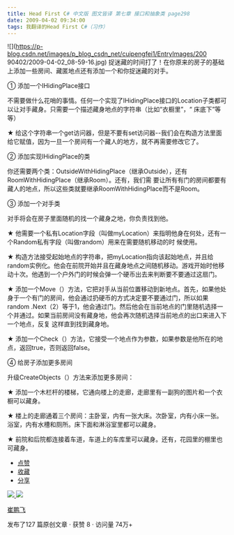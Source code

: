 ```yaml
---
title: Head First C# 中文版 图文皆译 第七章 接口和抽象类 page298
date: 2009-04-02 09:34:00
tags: 我翻译的Head First C#（习作）
---
```

![](https://p-blog.csdn.net/images/p_blog_csdn_net/cuipengfei1/EntryImages/200
90402/2009-04-02_08-59-16.jpg) 捉迷藏的时间打了！在你原来的房子的基础上添加一些房间、藏匿地点还有添加一个和你捉迷藏的对手。

①  添加一个IHidingPlace接口

不需要做什么花哨的事情。任何一个实现了IHidingPlace接口的Location子类都可以让对手藏身。只需要一个描述藏身地点的字符串（比如“衣橱里”，“
床底下”等等）

★  给这个字符串一个get访问器，但是不要有set访问器--我们会在构造方法里面给它赋值，因为一旦一个房间有一个藏人的地方，就不再需要修改它了。

②  添加实现IHidingPlace的类

你还需要两个类：OutsideWithHidingPlace（继承Outside），还有RoomWithHidingPlace（继承Room）。还有，我们需
要让所有有门的房间都要有藏人的地点，所以这些类就要继承RoomWithHidingPlace而不是Room。

③  添加一个对手类

对手将会在房子里面随机的找一个藏身之地，你负责找到他。

★  他需要一个私有Location字段（叫做myLocation）来指明他身在何处，还有一个Random私有字段（叫做random）用来在需要随机移动的时
候使用。

★  构造方法接受起始地点的字符串，把myLocation指向该起始地点，并且给random实例化。他会在前院开始并且在藏身地点之间随机移动。游戏开始时他移
动十次。他遇到一个户外门的时候会弹一个硬币出去来判断要不要通过这扇门。

★  添加一个Move（）方法，它把对手从当前位置移动到新地点。首先，如果他处身于一个有门的房间，他会通过扔硬币的方式决定要不要通过门，所以如果random
.Next（2）等于1，他会通过门。然后他会在当前地点的门里随机选择一个并通过。如果当前房间没有藏身地，他会再次随机选择当前地点的出口来进入下一个地点，反复
这样直到找到藏身地。

★  添加一个Check（）方法，它接受一个地点作为参数，如果参数是他所在的地点，返回true，否则返回false。

④  给房子添加更多房间

升级CreateObjects（）方法来添加更多房间：

★  添加一个木栏杆的楼梯，它通向楼上的走廊，走廊里有一副狗的图片和一个衣橱可以藏身。

★  楼上的走廊通着三个房间：主卧室，内有一张大床。次卧室，内有小床一张。浴室，内有水槽和厕所。床下面和淋浴室里都可以藏身。

★  前院和后院都连接着车道，车道上的车库里可以藏身。还有，花园里的棚里也可藏身。

  * [ 点赞  ](javascript:;)
  * [ 收藏  ](javascript:;)
  * [ 分享 ](javascript:;)

[ ![](https://profile.csdnimg.cn/5/2/5/3_cuipengfei1)
![](https://g.csdnimg.cn/static/user-reg-year/1x/11.png)
](https://blog.csdn.net/cuipengfei1)

[ 崔鹏飞 ](https://blog.csdn.net/cuipengfei1)

发布了127 篇原创文章  ·  获赞 8  ·  访问量 74万+

